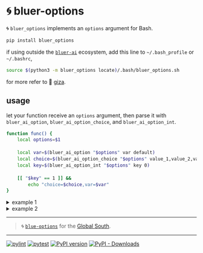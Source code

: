 # 🌀 bluer-options

🌀 `bluer_options` implements an `options` argument for Bash.

```bash
pip install bluer_options
```

if using outside the [`bluer-ai`](https://github.com/kamangir/bluer-ai) ecosystem, add this line to `~/.bash_profile` or `~/.bashrc`,

```bash
source $(python3 -m bluer_options locate)/.bash/bluer_options.sh
```

for more refer to 🔻 [giza](https://github.com/kamangir/giza).

## usage

let your function receive an `options` argument, then parse it with `bluer_ai_option`, `bluer_ai_option_choice`, and `bluer_ai_option_int`.

```bash
function func() {
    local options=$1

    local var=$(bluer_ai_option "$options" var default)
    local choice=$(bluer_ai_option_choice "$options" value_1,value_2,value_3 default)
    local key=$(bluer_ai_option_int "$options" key 0)

    [[ "$key" == 1 ]] &&
        echo "choice=$choice,var=$var"
}
```

<details>
<summary>example 1</summary>

here is an example use of an `options` in the [vancouver-watching 🌈](https://github.com/kamangir/vancouver-watching) ingest command:


```bash
 > @help vanwatch ingest
```
```bash
vanwatch \
	ingest \
	[area=<area>,count=<-1>,~download,dryrun,~upload] \
	[-|<object-name>] \
	[process,count=<-1>,~download,dryrun,gif,model=<model-id>,publish,~upload] \
	[--detect_objects 0] \
	[--overwrite 1] \
	[--verbose 1]
```

this command takes in an `options`, an `object`, and `args`. an `options` is a string representation of a dictionary, such as,

```bash
area=<vancouver>,~batch,count=<-1>,dryrun,gif,model=<model-id>,~process,publish,~upload
```

which is equivalent, in json notation, to,

```json
{
    "area": "vancouver",
    "batch": false,
    "count": -1,
    "dryrun": true,
    "gif": true,
    "model": "<model-id>",
    "process": false,
    "publish": true,
    "upload": false,
}
```

</details>

<details>
<summary>example 2</summary>

from [reddit](https://www.reddit.com/r/bash/comments/1duw6ac/how_can_i_automate_these_tree_commands_i/)

> How can I automate these tree commands I frequently need to type out?
I would like to run:
```bash
git add .
git commit -m "Initial "commit"
git push
```
> I got bored of typing them out each time. Can I make an alias or something like "gc" (for git commit). The commit message is always the same "Initial commit".

first, install `bluer-options`. this will also install [`blueness`](https://github.com/kamangir/blueness).

```bash
pip install bluer_options
```

then, copy [`example1.sh`](./bluer_options/assets/example1.sh) to your machine and add this line to the end of your `bash_profile`,

```bash
source <path/to/example1.sh>
```

now, you have access to the `@git` super command. here is how it works.

1. `@git help` shows usage instructions (see below).
1. `@git commit` runs the three commands. you can customize the message by running `@git commit <message>`. you can also avoid the push by running `@git commit <message> ~push`.
1. for any `<task>` other than `commit`, `@git <task> <args>` runs `git <task> <args>`.

```
 > @git help
 @git commit [<message>] \
	~push
 . git commit with <message> and push.
@git <command>
 . git <command>.
 ```

![image](https://raw.githubusercontent.com/kamangir/assets/main/blue-options/example1.png)

</details>

---

> 🌀 [`blue-options`](https://github.com/kamangir/blue-options) for the [Global South](https://github.com/kamangir/bluer-south).

---

[![pylint](https://github.com/kamangir/bluer-options/actions/workflows/pylint.yml/badge.svg)](https://github.com/kamangir/bluer-options/actions/workflows/pylint.yml) [![pytest](https://github.com/kamangir/bluer-options/actions/workflows/pytest.yml/badge.svg)](https://github.com/kamangir/bluer-options/actions/workflows/pytest.yml) [![PyPI version](https://img.shields.io/pypi/v/bluer-options.svg)](https://pypi.org/project/bluer-options/) [![PyPI - Downloads](https://img.shields.io/pypi/dd/bluer-options)](https://pypistats.org/packages/bluer-options)
